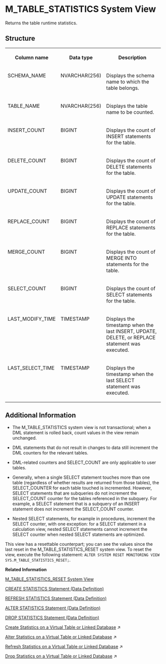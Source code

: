 <!-- loio882b8fd1c7f344e2a5bf70e215aa81ca -->

# M\_TABLE\_STATISTICS System View

Returns the table runtime statistics.



## Structure


<table>
<tr>
<th valign="top">

Column name

</th>
<th valign="top">

Data type

</th>
<th valign="top">

Description

</th>
</tr>
<tr>
<td valign="top">

SCHEMA\_NAME

</td>
<td valign="top">

NVARCHAR\(256\)

</td>
<td valign="top">

Displays the schema name to which the table belongs.

</td>
</tr>
<tr>
<td valign="top">

TABLE\_NAME

</td>
<td valign="top">

NVARCHAR\(256\)

</td>
<td valign="top">

Displays the table name to be counted.

</td>
</tr>
<tr>
<td valign="top">

INSERT\_COUNT

</td>
<td valign="top">

BIGINT

</td>
<td valign="top">

Displays the count of INSERT statements for the table.

</td>
</tr>
<tr>
<td valign="top">

DELETE\_COUNT

</td>
<td valign="top">

BIGINT

</td>
<td valign="top">

Displays the count of DELETE statements for the table.

</td>
</tr>
<tr>
<td valign="top">

UPDATE\_COUNT

</td>
<td valign="top">

BIGINT

</td>
<td valign="top">

Displays the count of UPDATE statements for the table.

</td>
</tr>
<tr>
<td valign="top">

REPLACE\_COUNT

</td>
<td valign="top">

BIGINT

</td>
<td valign="top">

Displays the count of REPLACE statements for the table.

</td>
</tr>
<tr>
<td valign="top">

MERGE\_COUNT

</td>
<td valign="top">

BIGINT

</td>
<td valign="top">

Displays the count of MERGE INTO statements for the table.

</td>
</tr>
<tr>
<td valign="top">

SELECT\_COUNT

</td>
<td valign="top">

BIGINT

</td>
<td valign="top">

Displays the count of SELECT statements for the table.

</td>
</tr>
<tr>
<td valign="top">

LAST\_MODIFY\_TIME

</td>
<td valign="top">

TIMESTAMP

</td>
<td valign="top">

Displays the timestamp when the last INSERT, UPDATE, DELETE, or REPLACE statement was executed.

</td>
</tr>
<tr>
<td valign="top">

LAST\_SELECT\_TIME

</td>
<td valign="top">

TIMESTAMP

</td>
<td valign="top">

Displays the timestamp when the last SELECT statement was executed.

</td>
</tr>
</table>



## Additional Information

-   The M\_TABLE\_STATISTICS system view is not transactional; when a DML statement is rolled back, count values in the view remain unchanged.

-   DML statements that do not result in changes to data still increment the DML counters for the relevant tables.

-   DML-related counters and SELECT\_COUNT are only applicable to user tables.

-   Generally, when a single SELECT statement touches more than one table \(regardless of whether results are returned from those tables\), the SELECT\_COUNTER for each table touched is incremented. However, SELECT statements that are subqueries do not increment the SELECT\_COUNT counter for the tables referenced in the subquery. For example, a SELECT statement that is a subquery of an INSERT statement does not increment the SELECT\_COUNT counter.

-   Nested SELECT statements, for example in procedures, increment the SELECT counter, with one exception: for a SELECT statement in a calculation view, nested SELECT statements cannot increment the SELECT counter when nested SELECT statements are optimized.


This view has a resettable counterpart; you can see the values since the last reset in the M\_TABLE\_STATISTICS\_RESET system view. To reset the view, execute the following statement: `ALTER SYSTEM RESET MONITORING VIEW SYS.M_TABLE_STATISTICS_RESET;`.

**Related Information**  


[M\_TABLE\_STATISTICS\_RESET System View](m-table-statistics-reset-system-view-6e98780.md "Returns the table DML runtime statistics since the last reset.")

[CREATE STATISTICS Statement \(Data Definition\)](../../010-SQL-Reference/012-SQL-Statements/create-statistics-statement-data-definition-20d5252.md "Creates data statistic objects that allow the query optimizer to make better decisions for query plans.")

[REFRESH STATISTICS Statement \(Data Definition\)](../../010-SQL-Reference/012-SQL-Statements/refresh-statistics-statement-data-definition-20fae6d.md "Specifies a column that is part of the data sources.")

[ALTER STATISTICS Statement \(Data Definition\)](../../010-SQL-Reference/012-SQL-Statements/alter-statistics-statement-data-definition-c656476.md "Alters the properties of a data statistics object.")

[DROP STATISTICS Statement \(Data Definition\)](../../010-SQL-Reference/012-SQL-Statements/drop-statistics-statement-data-definition-20d7c59.md "Drops user-defined data statistic objects that the query optimizer uses to make decisions for query plans.")

[Create Statistics on a Virtual Table or Linked Database](https://help.sap.com/viewer/477aa413a36c4a95878460696fcc8896/2023_4_QRC/en-US/3992fa5a5f4f471a9f5f51d103beaa75.html "Create data statistic virtual objects that the query optimizer uses to make better decisions for query plans.") :arrow_upper_right:

[Alter Statistics on a Virtual Table or Linked Database](https://help.sap.com/viewer/477aa413a36c4a95878460696fcc8896/2023_4_QRC/en-US/518d7e0ff36b4b88adb555ac368df408.html "Alter the properties of a data statistic object for virtual tables or linked database.") :arrow_upper_right:

[Refresh Statistics on a Virtual Table or Linked Database](https://help.sap.com/viewer/477aa413a36c4a95878460696fcc8896/2023_4_QRC/en-US/bf5f385dcb684adbb122fd7e474cd438.html "Refreshes data statistic virtual objects that the query optimizer uses to make better decisions for query plans.") :arrow_upper_right:

[Drop Statistics on a Virtual Table or Linked Database](https://help.sap.com/viewer/477aa413a36c4a95878460696fcc8896/2023_4_QRC/en-US/7c432b9a34ec4f7bbf2a1624a6b2076c.html "Drop data statistic virtual objects that the query optimizer uses to make better decisions for query plans.") :arrow_upper_right:

